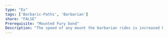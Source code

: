 ```yaml
---
type: "Ex"
tags: ['Barbaric-Paths', 'Barbarian']
share: "FALSE"
Prerequisite: "Mounted Fury bond"
Description: "The speed of any mount the barbarian rides is increased by 10 feet."
---
```

